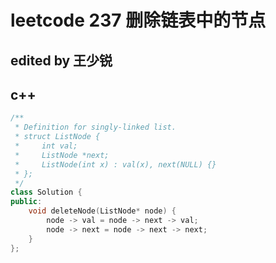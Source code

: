 # leetcode 237 删除链表中的节点

## edited by 王少锐

## c++

```cpp
/**
 * Definition for singly-linked list.
 * struct ListNode {
 *     int val;
 *     ListNode *next;
 *     ListNode(int x) : val(x), next(NULL) {}
 * };
 */
class Solution {
public:
    void deleteNode(ListNode* node) {
        node -> val = node -> next -> val;
        node -> next = node -> next -> next;
    }
};

```
